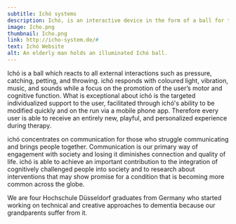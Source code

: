 ```yaml
---
subtitle: Ichó systems
description: Ichó, is an interactive device in the form of a ball for therapeutic use.  It’s a new digital device dedicated to people with cognitive limitations such as dementia.
image: Icho.png
thumbnail: Icho.png
link: http://icho-system.de/#
text: Ichó Website
alt: An elderly man holds an illuminated Ichó ball. 
---
```

Ichó is a ball which reacts to all external interactions such as pressure, catching, petting, and throwing. ichó responds with coloured light, vibration, music, and sounds while a focus on the promotion of the user’s motor and cognitive function. 
What is exceptional about ichó is the targeted individualized support to the user, facilitated through ichó's  ability to be modified quickly and on the run via a mobile phone app. Therefore every user is able to receive an entirely new, playful, and personalized experience during therapy.
 
ichó concentrates on communication for those who struggle communicating and brings people together. Communication is our primary way of engagement with society and losing it diminishes connection and quality of life. 
ichó is able to achieve an important contribution to the integration of cognitively challenged people into society and to research about interventions that may show promise for a condition that is becoming more common across the globe.
 
We are four Hochschule Düsseldorf graduates from Germany who started working on technical and creative approaches to dementia because our grandparents suffer from it.

